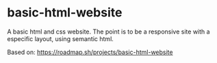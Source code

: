 # basic-html-website

A basic html and css website. The point is to be a responsive site with a especific layout, using semantic html.

Based on:
https://roadmap.sh/projects/basic-html-website

